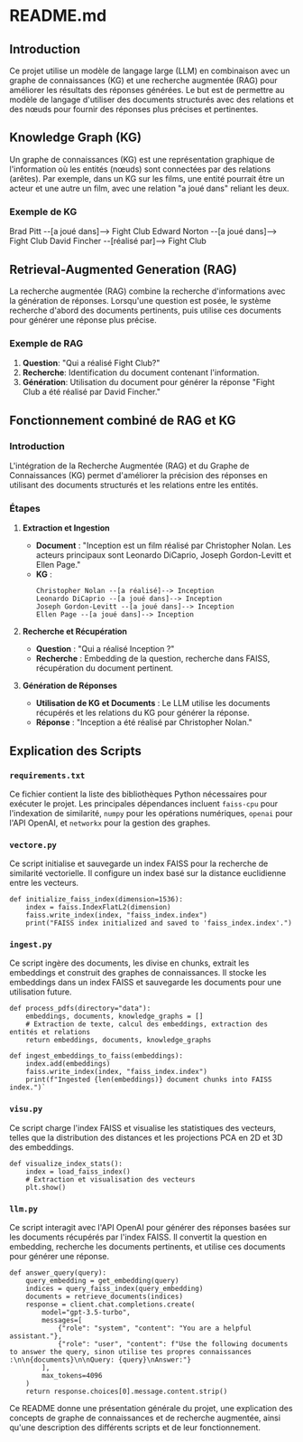 # README.md

## Introduction

Ce projet utilise un modèle de langage large (LLM) en combinaison avec un graphe de connaissances (KG) et une recherche augmentée (RAG) pour améliorer les résultats des réponses générées. Le but est de permettre au modèle de langage d'utiliser des documents structurés avec des relations et des nœuds pour fournir des réponses plus précises et pertinentes.

## Knowledge Graph (KG)

Un graphe de connaissances (KG) est une représentation graphique de l'information où les entités (nœuds) sont connectées par des relations (arêtes). Par exemple, dans un KG sur les films, une entité pourrait être un acteur et une autre un film, avec une relation "a joué dans" reliant les deux.

### Exemple de KG

Brad Pitt --[a joué dans]--> Fight Club
Edward Norton --[a joué dans]--> Fight Club
David Fincher --[réalisé par]--> Fight Club

## Retrieval-Augmented Generation (RAG)

La recherche augmentée (RAG) combine la recherche d'informations avec la génération de réponses. Lorsqu'une question est posée, le système recherche d'abord des documents pertinents, puis utilise ces documents pour générer une réponse plus précise.

### Exemple de RAG

1. **Question**: "Qui a réalisé Fight Club?"
2. **Recherche**: Identification du document contenant l'information.
3. **Génération**: Utilisation du document pour générer la réponse "Fight Club a été réalisé par David Fincher."

## Fonctionnement combiné de RAG et KG

### Introduction
L'intégration de la Recherche Augmentée (RAG) et du Graphe de Connaissances (KG) permet d'améliorer la précision des réponses en utilisant des documents structurés et les relations entre les entités.

### Étapes

1. **Extraction et Ingestion**
    - **Document** : "Inception est un film réalisé par Christopher Nolan. Les acteurs principaux sont Leonardo DiCaprio, Joseph Gordon-Levitt et Ellen Page."
    - **KG** :
        ```
        Christopher Nolan --[a réalisé]--> Inception
        Leonardo DiCaprio --[a joué dans]--> Inception
        Joseph Gordon-Levitt --[a joué dans]--> Inception
        Ellen Page --[a joué dans]--> Inception
        ```

2. **Recherche et Récupération**
    - **Question** : "Qui a réalisé Inception ?"
    - **Recherche** : Embedding de la question, recherche dans FAISS, récupération du document pertinent.

3. **Génération de Réponses**
    - **Utilisation de KG et Documents** : Le LLM utilise les documents récupérés et les relations du KG pour générer la réponse.
    - **Réponse** : "Inception a été réalisé par Christopher Nolan."

## Explication des Scripts

### `requirements.txt`
Ce fichier contient la liste des bibliothèques Python nécessaires pour exécuter le projet. Les principales dépendances incluent `faiss-cpu` pour l'indexation de similarité, `numpy` pour les opérations numériques, `openai` pour l'API OpenAI, et `networkx` pour la gestion des graphes.

### `vectore.py`
Ce script initialise et sauvegarde un index FAISS pour la recherche de similarité vectorielle. Il configure un index basé sur la distance euclidienne entre les vecteurs.
```
def initialize_faiss_index(dimension=1536):
    index = faiss.IndexFlatL2(dimension)
    faiss.write_index(index, "faiss_index.index")
    print("FAISS index initialized and saved to 'faiss_index.index'.")
```

### `ingest.py`

Ce script ingère des documents, les divise en chunks, extrait les embeddings et construit des graphes de connaissances. Il stocke les embeddings dans un index FAISS et sauvegarde les documents pour une utilisation future.
```
def process_pdfs(directory="data"):
    embeddings, documents, knowledge_graphs = []
    # Extraction de texte, calcul des embeddings, extraction des entités et relations
    return embeddings, documents, knowledge_graphs

def ingest_embeddings_to_faiss(embeddings):
    index.add(embeddings)
    faiss.write_index(index, "faiss_index.index")
    print(f"Ingested {len(embeddings)} document chunks into FAISS index.")`
```

### `visu.py`

Ce script charge l'index FAISS et visualise les statistiques des vecteurs, telles que la distribution des distances et les projections PCA en 2D et 3D des embeddings.
```
def visualize_index_stats():
    index = load_faiss_index()
    # Extraction et visualisation des vecteurs
    plt.show()
```

### `llm.py`

Ce script interagit avec l'API OpenAI pour générer des réponses basées sur les documents récupérés par l'index FAISS. Il convertit la question en embedding, recherche les documents pertinents, et utilise ces documents pour générer une réponse.
```
def answer_query(query):
    query_embedding = get_embedding(query)
    indices = query_faiss_index(query_embedding)
    documents = retrieve_documents(indices)
    response = client.chat.completions.create(
        model="gpt-3.5-turbo",
        messages=[
            {"role": "system", "content": "You are a helpful assistant."},
            {"role": "user", "content": f"Use the following documents to answer the query, sinon utilise tes propres connaissances :\n\n{documents}\n\nQuery: {query}\nAnswer:"}
        ],
        max_tokens=4096
    )
    return response.choices[0].message.content.strip()
```

Ce README donne une présentation générale du projet, une explication des concepts de graphe de connaissances et de recherche augmentée, ainsi qu'une description des différents scripts et de leur fonctionnement.
